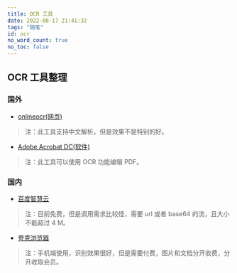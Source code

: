 ```yaml
---
title: OCR 工具
date: 2022-08-17 21:41:32
tags: "随笔"
id: ocr
no_word_count: true
no_toc: false
---
```


## OCR 工具整理

### 国外

- [onlineocr(网页)](https://www.onlineocr.net/)

> 注：此工具支持中文解析，但是效果不是特别的好。

- [Adobe Acrobat DC(软件)](https://get.adobe.com/cn/reader/)

> 注：此工具可以使用 OCR 功能编辑 PDF。

### 国内

- [百度智慧云](https://login.bce.baidu.com/)

> 注：目前免费，但是调用需求比较怪，需要 url 或者 base64 的流，且大小不能超过 4 M。

- [夸克浏览器](https://www.myquark.cn/)

> 注：手机端使用，识别效果很好，但是需要付费，图片和文档分开收费，分开收取会员。
